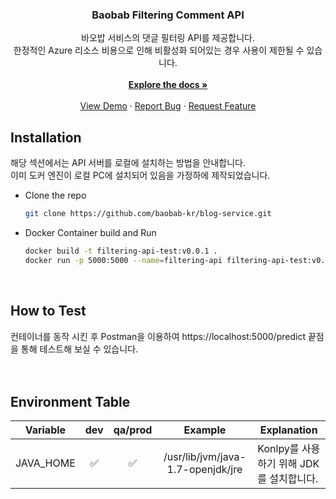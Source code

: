 <div align="center">
  <h3 align="center">Baobab Filtering Comment API</h3>

  <p align="center">
    바오밥 서비스의 댓글 필터링 API를 제공합니다. <br/> 
    한정적인 Azure 리소스 비용으로 인해 비활성화 되어있는 경우 사용이 제한될 수 있습니다. <br/>
    <br />
    <a href="https://github.com/baobab-kr/filtering-comment"><strong>Explore the docs »</strong></a>
    <br />
    <br />
    <a href="#">View Demo</a>
    ·
    <a href="https://github.com/baobab-kr/filtering-comment/issues">Report Bug</a>
    ·
    <a href="https://github.com/baobab-kr/filtering-comment/issues">Request Feature</a>
  </p>
</div>


## Installation

해당 섹션에서는 API 서버를 로컬에 설치하는 방법을 안내합니다. <br/>
이미 도커 엔진이 로컬 PC에 설치되어 있음을 가정하에 제작되었습니다. <br/>

- Clone the repo  
   ```sh
   git clone https://github.com/baobab-kr/blog-service.git
   ```
- Docker Container build and Run  
   ```sh
   docker build -t filtering-api-test:v0.0.1 .
   docker run -p 5000:5000 --name=filtering-api filtering-api-test:v0.0.1
   ```
<br/>

## How to Test

컨테이너를 동작 시킨 후 Postman을 이용하여 https://localhost:5000/predict 끝점을 통해 테스트해 보실 수 있습니다. <br/>
<br/>
<br/>

## Environment Table

| Variable           | dev | qa/prod |  Example                 | Explanation                                                                         |
| ------------------ | :-: | :-----: | :-----------------------: | ----------------------------------------------------------------------------------- |
| JAVA_HOME           | ✅  |   ✅    | /usr/lib/jvm/java-1.7-openjdk/jre | Konlpy를 사용하기 위해 JDK를 설치합니다.  |
